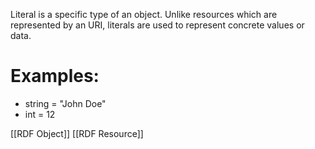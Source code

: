 Literal is a specific type of an object. Unlike resources which are represented by an URI, literals are used to represent concrete values or data.

# Examples:
- string = "John Doe"
- int  = 12

[[RDF Object]]
[[RDF Resource]]